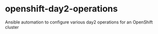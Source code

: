 # openshift-day2-operations
Ansible automation to configure various day2 operations for an OpenShift cluster
